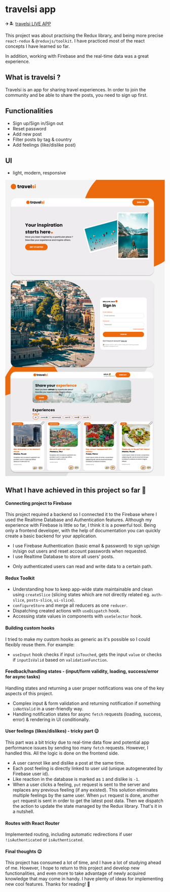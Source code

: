# travelsi app

✈🏝 [travelsi LIVE APP](https://travelsi-demo.netlify.app/)

This project was about practising the Redux library, and being more precise `react-redux` & `@reduxjs/toolkit`. I have practiced most of the react concepts I have learned so far.

In addition, working with Firebase and the real-time data was a great experience.

## What is travelsi ?

Travelsi is an app for sharing travel experiences. In order to join the community and be able to share the posts, you need to sign up first.

## Functionalities

- Sign up/Sign in/Sign out
- Reset password
- Add new post
- Filter posts by tag & country
- Add feelings (like/dislike post)

## UI

- light, modern, responsive

<p align="center"><img src="/src/assets/img/travelsi-ui.png"></p>

## What I have achieved in this project so far 🎯

#### Connecting project to Firebase

This project required a backend so I connected it to the Firebase where I used the Realtime Database and Authentication features. Although my experience with Firebase is little so far, I think it is a powerful tool. Being only a frontend developer, with the help of documentation you can quickly create a basic backend for your application.

- I use Firebase Authentication (basic email & password) to sign up/sign in/sign out users and reset account passwords when requested.
- I use Realtime Database to store all users' posts.

* Only authenticated users can read and write data to a certain path.

#### Redux Toolkit

- Understanding how to keep app-wide state maintainable and clean using `createSlice` (slicing states which are not directly related eg. `auth-slice`, `posts-slice`, `ui-slice`).
- `configureStore` and merge all reducers as one `reducer`.
- Dispatching created actions with `useDispatch` hook.
- Accessing state values in components with `useSelector` hook.

#### Building custom hooks

I tried to make my custom hooks as generic as it's possible so I could flexibly reuse them. For example:

- `useInput` hook checks if input `isTouched`, gets the input `value` or checks if `inputIsValid` based on `validationFunction`.

#### Feedback/handling states - (input/form validity, loading, success/error for async tasks)

Handling states and returning a user proper notifications was one of the key aspects of this project.

- Complex input & form validation and returning notification if something `isNotValid` in a user-friendly way.
- Handling notification states for async `fetch` requests (loading, success, error) & rendering in UI conditionally.

#### User feelings (likes/dislikes) - tricky part 😉

This part was a bit tricky due to real-time data flow and potential app performance issues by sending too many `fetch` requests. However, I handled this. All the logic is done on the frontend side.

- A user cannot like and dislike a post at the same time.
- Each post feeling is directly linked to user uid (unique autogenerated by Firebase user id).
- Like reaction in the database is marked as `1` and dislike is `-1`.
- When a user clicks a feeling, `put` request is sent to the server and replaces any previous feeling (if any existed). This solution eliminates multiple feelings by the same user. When `put` request is done, another `get` request is sent in order to get the latest post data. Then we dispatch the action to update the state managed by the Redux library. That's it in a nutshell.

#### Routes with React Router

Implemented routing, including automatic redirections if user `!isAuthenticated` or `isAuthenticated`.

#### Final thoughts 😉

This project has consumed a lot of time, and I have a lot of studying ahead of me. However, I hope to return to this project and develop new functionalities, and even more to take advantage of newly acquired knowledge that may come in handy. I have plenty of ideas for implementing new cool features. Thanks for reading! 👋
